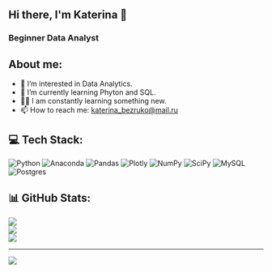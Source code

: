 ## Hi there, I'm Katerina 👋

### Beginner Data Analyst

## About me:

- 👀 I’m interested in Data Analytics.
- 🌱  I’m currently learning Phyton and SQL.
- 👩‍🎓  I am constantly learning something new.
- 📫 How to reach me: katerina_bezruko@mail.ru

## 💻 Tech Stack:
![Python](https://img.shields.io/badge/python-3670A0?style=for-the-badge&logo=python&logoColor=ffdd54) ![Anaconda](https://img.shields.io/badge/Anaconda-%2344A833.svg?style=for-the-badge&logo=anaconda&logoColor=white) ![Pandas](https://img.shields.io/badge/pandas-%23150458.svg?style=for-the-badge&logo=pandas&logoColor=white) ![Plotly](https://img.shields.io/badge/Plotly-%233F4F75.svg?style=for-the-badge&logo=plotly&logoColor=white) ![NumPy](https://img.shields.io/badge/numpy-%23013243.svg?style=for-the-badge&logo=numpy&logoColor=white) ![SciPy](https://img.shields.io/badge/SciPy-%230C55A5.svg?style=for-the-badge&logo=scipy&logoColor=%white) ![MySQL](https://img.shields.io/badge/mysql-%2300f.svg?style=for-the-badge&logo=mysql&logoColor=white) ![Postgres](https://img.shields.io/badge/postgres-%23316192.svg?style=for-the-badge&logo=postgresql&logoColor=white)
## 📊 GitHub Stats:
![](https://github-readme-stats.vercel.app/api?username=Katerina3202&theme=dark&hide_border=false&include_all_commits=false&count_private=false)<br/>
![](https://github-readme-streak-stats.herokuapp.com/?user=Katerina3202&theme=dark&hide_border=false)<br/>
![](https://github-readme-stats.vercel.app/api/top-langs/?username=Katerina3202&theme=dark&hide_border=false&include_all_commits=false&count_private=false&layout=compact)

---
[![](https://visitcount.itsvg.in/api?id=Katerina3202&icon=0&color=0)](https://visitcount.itsvg.in)

<!-- Proudly created with GPRM ( https://gprm.itsvg.in ) -->
